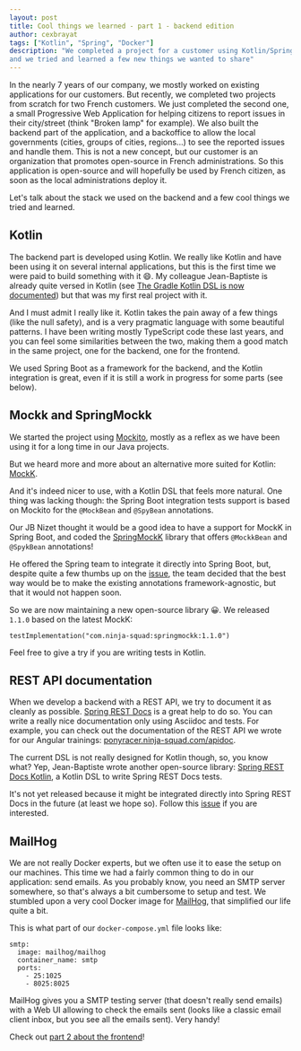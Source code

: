 ```yaml
---
layout: post
title: Cool things we learned - part 1 - backend edition
author: cexbrayat
tags: ["Kotlin", "Spring", "Docker"]
description: "We completed a project for a customer using Kotlin/Spring Boot and Angular/TypeScript,
and we tried and learned a few new things we wanted to share"
---
```


In the nearly 7 years of our company, we mostly worked on existing applications for our customers.
But recently, we completed two projects from scratch for two French customers.
We just completed the second one, a small Progressive Web Application for helping citizens to report issues in their city/street (think "Broken lamp" for example).
We also built the backend part of the application, and a backoffice to allow the local governments (cities, groups of cities, regions...) to see the reported issues and handle them.
This is not a new concept, but our customer is an organization that promotes open-source in French administrations.
So this application is open-source and will hopefully be used by French citizen,
as soon as the local administrations deploy it.

Let's talk about the stack we used on the backend and a few cool things we tried and learned.

## Kotlin

The backend part is developed using Kotlin.
We really like Kotlin and have been using it on several internal applications, but this is the first time we were paid to build something with it 😄.
My colleague Jean-Baptiste is already quite versed in Kotlin (see [The Gradle Kotlin DSL is now documented](/2018/09/18/gradle-kotlin-dsl-documentation/)) but that was my first real project with it.

And I must admit I really like it.
Kotlin takes the pain away of a few things (like the null safety),
and is a very pragmatic language with some beautiful patterns.
I have been writing mostly TypeScript code these last years,
and you can feel some similarities between the two,
making them a good match in the same project,
one for the backend, one for the frontend.

We used Spring Boot as a framework for the backend,
and the Kotlin integration is great,
even if it is still a work in progress for some parts (see below).

## Mockk and SpringMockk

We started the project using [Mockito](https://github.com/mockito/mockito),
mostly as a reflex as we have been using it for a long time in our Java projects.

But we heard more and more about an alternative more suited for Kotlin: [MockK](https://mockk.io/).

And it's indeed nicer to use, with a Kotlin DSL that feels more natural.
One thing was lacking though: the Spring Boot integration tests support is based on Mockito
for the `@MockBean` and `@SpyBean` annotations.

Our JB Nizet thought it would be a good idea to have a support for MockK in Spring Boot,
and coded the [SpringMockK](https://github.com/Ninja-Squad/springmockk) library
that offers `@MockkBean` and `@SpykBean` annotations!

He offered the Spring team to integrate it directly into Spring Boot,
but, despite quite a few thumbs up on the [issue](https://github.com/spring-projects/spring-boot/issues/15749),
the team decided that the best way would be to make the existing annotations framework-agnostic,
but that it would not happen soon.

So we are now maintaining a new open-source library 😀.
We released `1.1.0` based on the latest MockK:

    testImplementation("com.ninja-squad:springmockk:1.1.0")

Feel free to give a try if you are writing tests in Kotlin.

## REST API documentation

When we develop a backend with a REST API, we try to document it as cleanly as possible.
[Spring REST Docs](https://spring.io/projects/spring-restdocs) is a great help to do so.
You can write a really nice documentation only using Asciidoc and tests.
For example, you can check out the documentation of the REST API we wrote for our Angular trainings:
[ponyracer.ninja-squad.com/apidoc](http://ponyracer.ninja-squad.com/apidoc).

The current DSL is not really designed for Kotlin though, so, you know what?
Yep, Jean-Baptiste wrote another open-source library:
[Spring REST Docs Kotlin](https://github.com/Ninja-Squad/spring-rest-docs-kotlin),
a Kotlin DSL to write Spring REST Docs tests.

It's not yet released because it might be integrated directly into Spring REST Docs in the future (at least we hope so).
Follow this [issue](https://github.com/spring-projects/spring-restdocs/issues/547) if you are interested.

## MailHog

We are not really Docker experts, but we often use it to ease the setup on our machines.
This time we had a fairly common thing to do in our application: send emails.
As you probably know, you need an SMTP server somewhere, so that's always a bit cumbersome to setup and test.
We stumbled upon a very cool Docker image for [MailHog](https://github.com/mailhog/MailHog),
that simplified our life quite a bit.

This is what part of our `docker-compose.yml` file looks like:

    smtp:
      image: mailhog/mailhog
      container_name: smtp
      ports:
        - 25:1025
        - 8025:8025

MailHog gives you a SMTP testing server (that doesn't really send emails) with a Web UI allowing to check the emails sent (looks like a classic email client inbox, but you see all the emails sent). Very handy!

Check out [part 2 about the frontend](/2019/03/14/cool-things-we-learned-part-2-frontend-edition/)!
